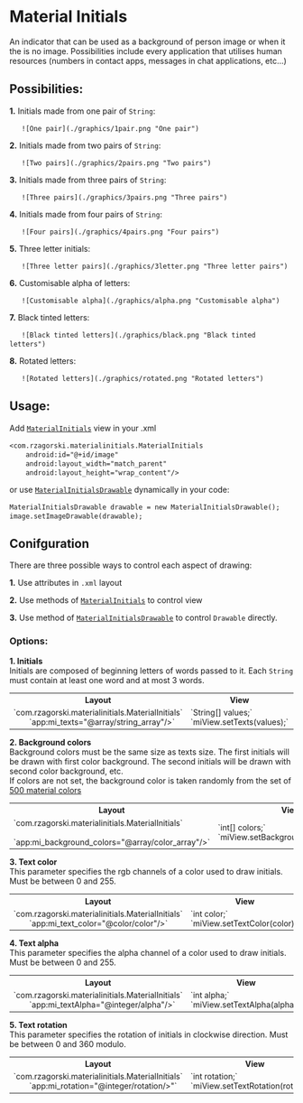 # Material Initials

An indicator that can be used as a background of person image or when it the is no image.
Possibilities include every application that utilises human resources (numbers in contact apps, messages in chat applications, etc...)

## Possibilities:

  **1.** Initials made from one pair of `String`:
  
       ![One pair](./graphics/1pair.png "One pair")
       
  **2.** Initials made from two pairs of `String`:
  
       ![Two pairs](./graphics/2pairs.png "Two pairs")
       
  **3.** Initials made from three pairs of `String`:
  
       ![Three pairs](./graphics/3pairs.png "Three pairs")
       
  **4.** Initials made from four pairs of `String`:
  
       ![Four pairs](./graphics/4pairs.png "Four pairs")
       
  **5.** Three letter initials:
       
       ![Three letter pairs](./graphics/3letter.png "Three letter pairs")
       
  **6.** Customisable alpha of letters:
  
       ![Customisable alpha](./graphics/alpha.png "Customisable alpha")
  
  **7.** Black tinted letters:
    
       ![Black tinted letters](./graphics/black.png "Black tinted letters")
       
  **8.** Rotated letters:
    
       ![Rotated letters](./graphics/rotated.png "Rotated letters")

## Usage:

Add [`MaterialInitials`](./library/src/main/java/com/rzagorski/materialinitials/MaterialInitials.java) view in your .xml

    <com.rzagorski.materialinitials.MaterialInitials
        android:id="@+id/image"
        android:layout_width="match_parent"
        android:layout_height="wrap_content"/>

or use [`MaterialInitialsDrawable`](./library/src/main/java/com/rzagorski/materialinitials/MaterialInitialsDrawable.java) dynamically in your code:

    MaterialInitialsDrawable drawable = new MaterialInitialsDrawable();
    image.setImageDrawable(drawable);
    
## Conifguration

There are three possible ways to control each aspect of drawing:

  **1.** Use attributes in `.xml` layout
  
  **2.** Use methods of [`MaterialInitials`](./library/src/main/java/com/rzagorski/materialinitials/MaterialInitials.java) to control view
  
  **3.** Use method of [`MaterialInitialsDrawable`](./library/src/main/java/com/rzagorski/materialinitials/MaterialInitialsDrawable.java) to control `Drawable` directly.
  
### Options:

  **1. Initials**<br>
         Initials are composed of beginning letters of words passed to it. Each `String` must contain at least one word and at most 3 words.
      
   <table>
     <tr>
       <th>
            <b>Layout</b>
       </th>
       <th>
            <b>View</b>
       </th>
       <th>
            <b>Drawable</b>
       </th>
     </tr>
     <tr>
       <td>
            <div>`com.rzagorski.materialinitials.MaterialInitials`</div>
            <div>&emsp;&emsp;`app:mi_texts="@array/string_array"/>`</div>
       </td>
       <td>
            <div>`String[] values;`</div>
            <div>`miView.setTexts(values);`</div>
       </td>
       <td>
            <div>`String[] values`</div>
            <div>`miDrawable.setTexts(values);`</div>
       </td>
     </tr>
   </table>
   
  **2. Background colors**<br>
           Background colors must be the same size as texts size. The first initials will be drawn with first color background. The second initials
           will be drawn with second color background, etc.</br>
           If colors are not set, the background color is taken randomly from the set of 
           <a href="https://material.google.com/style/color.html#color-color-palette">500 material colors</a>
        
  <table>
     <tr>
       <th><b>Layout</b></th>
       <th><b>View</b></th>
       <th><b>Drawable</b></th>
     </tr>
     <tr>
       <td>
          <div>`com.rzagorski.materialinitials.MaterialInitials`</div>
          <div>&emsp;&emsp;`app:mi_background_colors="@array/color_array"/>`</div>
       </td>
       <td>
          <div>`int[] colors;`</div><div>`miView.setBackgroundColors(colors);`</div>
       </td>
       <td>
          <div>`int[] colors;`</div><div>`miDrawable.setBackgroundColors(colors);`</div>
       </td>
     </tr>
  </table>
  
  **3. Text color**<br>
           This parameter specifies the rgb channels of a color used to draw initials. Must be between 0 and 255.
        
  <table>
     <tr>
       <th><b>Layout</b></th>
       <th><b>View</b></th>
       <th><b>Drawable</b></th>
     </tr>
     <tr>
       <td>
          <div>`com.rzagorski.materialinitials.MaterialInitials`</div>
          <div>&emsp;&emsp;`app:mi_text_color="@color/color"/>`</div>
       </td>
       <td>
          <div>`int color;`</div><div>`miView.setTextColor(color);`</div>
       </td>
       <td>
          <div>`int color;`</div><div>`miDrawable.setTextColor(color);`</div>
       </td>
     </tr>
  </table>
  
  **4. Text alpha**<br>
           This parameter specifies the alpha channel of a color used to draw initials. Must be between 0 and 255.
        
  <table>
     <tr>
       <th><b>Layout</b></th>
       <th><b>View</b></th>
       <th><b>Drawable</b></th>
     </tr>
     <tr>
       <td>
          <div>`com.rzagorski.materialinitials.MaterialInitials`</div>
          <div>&emsp;&emsp;`app:mi_textAlpha="@integer/alpha"/>`</div>
       </td>
       <td>
          <div>`int alpha;`</div><div>`miView.setTextAlpha(alpha);`</div>
       </td>
       <td>
          <div>`int alpha;`</div><div>`miDrawable.setTextAlpha(alpha);`</div>
       </td>
     </tr>
  </table>
  
  **5. Text rotation**<br>
           This parameter specifies the rotation of initials in clockwise direction. Must be between 0 and 360 modulo.
        
  <table>
     <tr>
       <th><b>Layout</b></th>
       <th><b>View</b></th>
       <th><b>Drawable</b></th>
     </tr>
     <tr>
       <td>
          <div>`com.rzagorski.materialinitials.MaterialInitials`</div>
          <div>&emsp;&emsp;`app:mi_rotation="@integer/rotation/>"`</div>
       </td>
       <td>
          <div>`int rotation;`</div><div>`miView.setTextRotation(rotation);`</div>
       </td>
       <td>
          <div>`int rotation;`</div><div>`miDrawable.setTextRotation(rotation);`</div>
       </td>
     </tr>
  </table>